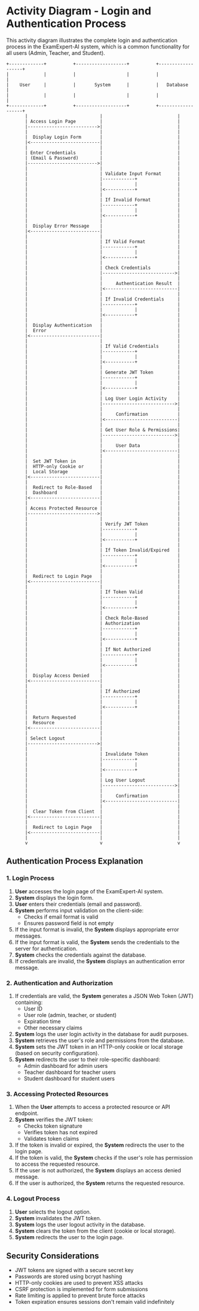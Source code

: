 # Activity Diagram - Login and Authentication Process

This activity diagram illustrates the complete login and authentication process in the ExamExpert-AI system, which is a common functionality for all users (Admin, Teacher, and Student).

```
+-------------+          +-------------------+          +-------------------+
|             |          |                   |          |                   |
|    User     |          |       System      |          |   Database        |
|             |          |                   |          |                   |
+-------------+          +-------------------+          +-------------------+
       |                           |                            |
       | Access Login Page         |                            |
       |-------------------------->|                            |
       |                           |                            |
       |  Display Login Form       |                            |
       |<--------------------------|                            |
       |                           |                            |
       | Enter Credentials         |                            |
       | (Email & Password)        |                            |
       |-------------------------->|                            |
       |                           |                            |
       |                           | Validate Input Format      |
       |                           |------------+               |
       |                           |            |               |
       |                           |<-----------+               |
       |                           |                            |
       |                           | If Invalid Format          |
       |                           |------------+               |
       |                           |            |               |
       |                           |<-----------+               |
       |                           |                            |
       |  Display Error Message    |                            |
       |<--------------------------|                            |
       |                           |                            |
       |                           | If Valid Format            |
       |                           |------------+               |
       |                           |            |               |
       |                           |<-----------+               |
       |                           |                            |
       |                           | Check Credentials          |
       |                           |--------------------------->|
       |                           |                            |
       |                           |     Authentication Result  |
       |                           |<---------------------------|
       |                           |                            |
       |                           | If Invalid Credentials     |
       |                           |------------+               |
       |                           |            |               |
       |                           |<-----------+               |
       |                           |                            |
       |  Display Authentication   |                            |
       |  Error                    |                            |
       |<--------------------------|                            |
       |                           |                            |
       |                           | If Valid Credentials       |
       |                           |------------+               |
       |                           |            |               |
       |                           |<-----------+               |
       |                           |                            |
       |                           | Generate JWT Token         |
       |                           |------------+               |
       |                           |            |               |
       |                           |<-----------+               |
       |                           |                            |
       |                           | Log User Login Activity    |
       |                           |--------------------------->|
       |                           |                            |
       |                           |     Confirmation           |
       |                           |<---------------------------|
       |                           |                            |
       |                           | Get User Role & Permissions|
       |                           |--------------------------->|
       |                           |                            |
       |                           |     User Data              |
       |                           |<---------------------------|
       |                           |                            |
       |  Set JWT Token in         |                            |
       |  HTTP-only Cookie or      |                            |
       |  Local Storage            |                            |
       |<--------------------------|                            |
       |                           |                            |
       |  Redirect to Role-Based   |                            |
       |  Dashboard                |                            |
       |<--------------------------|                            |
       |                           |                            |
       | Access Protected Resource |                            |
       |-------------------------->|                            |
       |                           |                            |
       |                           | Verify JWT Token           |
       |                           |------------+               |
       |                           |            |               |
       |                           |<-----------+               |
       |                           |                            |
       |                           | If Token Invalid/Expired   |
       |                           |------------+               |
       |                           |            |               |
       |                           |<-----------+               |
       |                           |                            |
       |  Redirect to Login Page   |                            |
       |<--------------------------|                            |
       |                           |                            |
       |                           | If Token Valid             |
       |                           |------------+               |
       |                           |            |               |
       |                           |<-----------+               |
       |                           |                            |
       |                           | Check Role-Based           |
       |                           | Authorization              |
       |                           |------------+               |
       |                           |            |               |
       |                           |<-----------+               |
       |                           |                            |
       |                           | If Not Authorized          |
       |                           |------------+               |
       |                           |            |               |
       |                           |<-----------+               |
       |                           |                            |
       |  Display Access Denied    |                            |
       |<--------------------------|                            |
       |                           |                            |
       |                           | If Authorized              |
       |                           |------------+               |
       |                           |            |               |
       |                           |<-----------+               |
       |                           |                            |
       |  Return Requested         |                            |
       |  Resource                 |                            |
       |<--------------------------|                            |
       |                           |                            |
       | Select Logout             |                            |
       |-------------------------->|                            |
       |                           |                            |
       |                           | Invalidate Token           |
       |                           |------------+               |
       |                           |            |               |
       |                           |<-----------+               |
       |                           |                            |
       |                           | Log User Logout            |
       |                           |--------------------------->|
       |                           |                            |
       |                           |     Confirmation           |
       |                           |<---------------------------|
       |                           |                            |
       |  Clear Token from Client  |                            |
       |<--------------------------|                            |
       |                           |                            |
       |  Redirect to Login Page   |                            |
       |<--------------------------|                            |
       |                           |                            |
       v                           v                            v
```

## Authentication Process Explanation

### 1. Login Process
1. **User** accesses the login page of the ExamExpert-AI system.
2. **System** displays the login form.
3. **User** enters their credentials (email and password).
4. **System** performs input validation on the client-side:
   - Checks if email format is valid
   - Ensures password field is not empty
5. If the input format is invalid, the **System** displays appropriate error messages.
6. If the input format is valid, the **System** sends the credentials to the server for authentication.
7. **System** checks the credentials against the database.
8. If credentials are invalid, the **System** displays an authentication error message.

### 2. Authentication and Authorization
1. If credentials are valid, the **System** generates a JSON Web Token (JWT) containing:
   - User ID
   - User role (admin, teacher, or student)
   - Expiration time
   - Other necessary claims
2. **System** logs the user login activity in the database for audit purposes.
3. **System** retrieves the user's role and permissions from the database.
4. **System** sets the JWT token in an HTTP-only cookie or local storage (based on security configuration).
5. **System** redirects the user to their role-specific dashboard:
   - Admin dashboard for admin users
   - Teacher dashboard for teacher users
   - Student dashboard for student users

### 3. Accessing Protected Resources
1. When the **User** attempts to access a protected resource or API endpoint.
2. **System** verifies the JWT token:
   - Checks token signature
   - Verifies token has not expired
   - Validates token claims
3. If the token is invalid or expired, the **System** redirects the user to the login page.
4. If the token is valid, the **System** checks if the user's role has permission to access the requested resource.
5. If the user is not authorized, the **System** displays an access denied message.
6. If the user is authorized, the **System** returns the requested resource.

### 4. Logout Process
1. **User** selects the logout option.
2. **System** invalidates the JWT token.
3. **System** logs the user logout activity in the database.
4. **System** clears the token from the client (cookie or local storage).
5. **System** redirects the user to the login page.

## Security Considerations
- JWT tokens are signed with a secure secret key
- Passwords are stored using bcrypt hashing
- HTTP-only cookies are used to prevent XSS attacks
- CSRF protection is implemented for form submissions
- Rate limiting is applied to prevent brute force attacks
- Token expiration ensures sessions don't remain valid indefinitely
